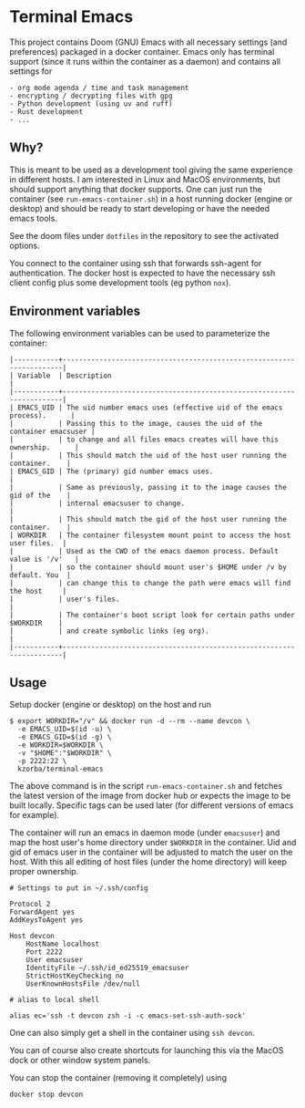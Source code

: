 # Terminal Emacs

This project contains Doom (GNU) Emacs with all necessary settings (and preferences) packaged in a docker container. Emacs only has terminal support (since it runs within the container as a daemon) and contains all settings for

``` text
- org mode agenda / time and task management
- encrypting / decrypting files with gpg
- Python development (using uv and ruff)
- Rust development
- ...
```

## Why?

This is meant to be used as a development tool giving the same experience in different hosts. I am interested in Linux and MacOS environments, but should support anything that docker supports. One can just run the container (see `run-emacs-container.sh`) in a host running docker (engine or desktop) and should be ready to start developing or have the needed emacs tools. 

See the doom files under `dotfiles` in the repository to see the activated options.

You connect to the container using ssh that forwards ssh-agent for authentication. The docker host is expected to have the necessary ssh client config plus some development tools (eg python `nox`).

## Environment variables

The following environment variables can be used to parameterize the container:

``` text
|-----------+----------------------------------------------------------------------|
| Variable  | Description                                                          |
|-----------+----------------------------------------------------------------------|
| EMACS_UID | The uid number emacs uses (effective uid of the emacs process).      |
|           | Passing this to the image, causes the uid of the container emacsuser |
|           | to change and all files emacs creates will have this ownership.      |
|           | This should match the uid of the host user running the container.    |
| EMACS_GID | The (primary) gid number emacs uses.                                 |
|           | Same as previously, passing it to the image causes the gid of the    |
|           | internal emacsuser to change.                                        |
|           | This should match the gid of the host user running the container.    |
| WORKDIR   | The container filesystem mount point to access the host user files.  |
|           | Used as the CWD of the emacs daemon process. Default value is '/v'   |
|           | so the container should mount user's $HOME under /v by default. You  |
|           | can change this to change the path were emacs will find the host     |
|           | user's files.                                                        |
|           | The container's boot script look for certain paths under $WORKDIR    |
|           | and create symbolic links (eg org).                                  |
|-----------+----------------------------------------------------------------------|
```

## Usage

Setup docker (engine or desktop) on the host and run

``` shell
$ export WORKDIR="/v" && docker run -d --rm --name devcon \
  -e EMACS_UID=$(id -u) \
  -e EMACS_GID=$(id -g) \
  -e WORKDIR=$WORKDIR \
  -v "$HOME":"$WORKDIR" \
  -p 2222:22 \
  kzorba/terminal-emacs
```

The above command is in the script `run-emacs-container.sh` and fetches the latest version of the image from docker hub or expects the image to be built locally. Specific tags can be used later (for different versions of emacs for example).

The container will run an emacs in daemon mode (under `emacsuser`) and map the host user's home directory under `$WORKDIR` in the container. Uid and gid of emacs user in the container will be adjusted to match the user on the host. With this all editing of host files (under the home directory) will keep proper ownership. 

``` shell
# Settings to put in ~/.ssh/config

Protocol 2
ForwardAgent yes
AddKeysToAgent yes

Host devcon
    HostName localhost
    Port 2222
    User emacsuser
    IdentityFile ~/.ssh/id_ed25519_emacsuser
    StrictHostKeyChecking no
    UserKnownHostsFile /dev/null
```

``` shell
# alias to local shell

alias ec='ssh -t devcon zsh -i -c emacs-set-ssh-auth-sock'
```

One can also simply get a shell in the container using `ssh devcon`.

You can of course also create shortcuts for launching this via the MacOS dock or other window system panels.

You can stop the container (removing it completely) using

``` shell
docker stop devcon
```
